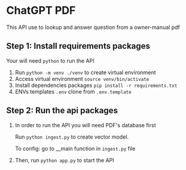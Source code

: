# ChatGPT PDF
This API use to lookup and answer question from a owner-manual pdf

## Step 1: Install requirements packages

Your will need `python` to run the API

1. Run `python -m venv ./venv` to create virtual environment
2. Access virtual environment `source venv/bin/activate`
3. Install dependencies packages `pip install -r requirements.txt`
4. ENVs templates `.env` clone from `.env.template`

## Step 2: Run the api packages

1. In order to run the API you will need PDF's database first
   
   Run `python ingest.py` to create vector model.
   
   To config: go to __main function in `ingest.py` file

2. Then, run `python app.py` to start the API

